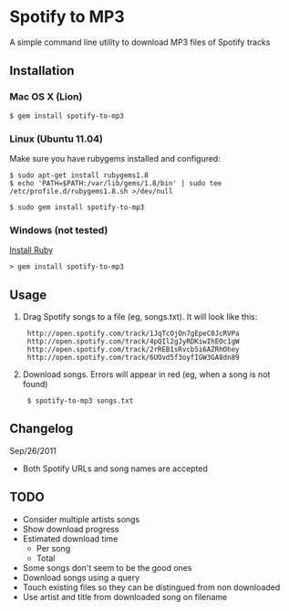 # Spotify to MP3

A simple command line utility to download MP3 files of Spotify tracks

## Installation

### Mac OS X (Lion)

    $ gem install spotify-to-mp3

### Linux (Ubuntu 11.04)

Make sure you have rubygems installed and configured:

    $ sudo apt-get install rubygems1.8
    $ echo 'PATH=$PATH:/var/lib/gems/1.8/bin' | sudo tee /etc/profile.d/rubygems1.8.sh >/dev/null

<span></span>

    $ sudo gem install spotify-to-mp3

### Windows (not tested)

[Install Ruby](http://rubyinstaller.org/)

    > gem install spotify-to-mp3

## Usage

1. Drag Spotify songs to a file (eg, songs.txt). It will look like this:

        http://open.spotify.com/track/1JqTcOjOn7gEpeC0JcRVPa
        http://open.spotify.com/track/4pQIl2gJyRDKiwIhEOc1gW
        http://open.spotify.com/track/2rREB1sRvcb5i6AZRhOhey
        http://open.spotify.com/track/6UOvd5f3oyfIGW3GA8dn89

2. Download songs. Errors will appear in red (eg, when a song is not found)

        $ spotify-to-mp3 songs.txt

## Changelog

Sep/26/2011

- Both Spotify URLs and song names are accepted

## TODO

- Consider multiple artists songs
- Show download progress
- Estimated download time
  - Per song
  - Total
- Some songs don't seem to be the good ones
- Download songs using a query
- Touch existing files so they can be distingued from non downloaded
- Use artist and title from downloaded song on filename
